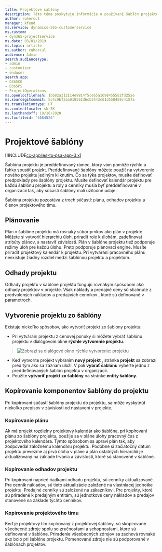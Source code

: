 ```yaml
---
title: Projektové šablóny
description: Táto téma poskytuje informácie o používaní šablón projektov na rýchle nastavenie projektu.
author: ruhercul
manager: kfend
ms.service: dynamics-365-customerservice
ms.custom:
- dyn365-projectservice
ms.date: 03/01/2019
ms.topic: article
ms.author: ruhercul
audience: Admin
search.audienceType:
- admin
- customizer
- enduser
search.app:
- D365CE
- D365PS
- ProjectOperations
ms.openlocfilehash: 1bb82a312114e9814f5ce65a1698455582fd252e
ms.sourcegitcommit: 5c4c9bf3ba018562d6cb3443c01d550489c415fa
ms.translationtype: HT
ms.contentlocale: sk-SK
ms.lasthandoff: 10/16/2020
ms.locfileid: "4084526"
---
```

# <a name="project-templates"></a>Projektové šablóny 

[!INCLUDE[cc-applies-to-psa-app-3.x](../includes/cc-applies-to-psa-app-3x.md)]

Šablóna projektu je preddefinovaný rámec, ktorý vám pomôže rýchlo a ľahko spustiť projekt. Preddefinované šablóny môžete použiť na vytvorenie nového projektu jediným kliknutím. Čo sa týka projektov, musíte definovať predpoklady pre šablóny projektu. Musíte definovať kalendár projektu pre každú šablónu projektu a roly a cenníky musia byť preddefinované v organizácii tak, aby súčasti šablóny mali užitočné údaje.

Šablóna projektu pozostáva z troch súčastí: plánu, odhadov projektu a členov projektového tímu.

## <a name="schedule"></a>Plánovanie

Plán v šablóne projektu má rovnaký súbor prvkov ako plán v projekte. Môžete si vytvoriť hierarchiu úloh, priradiť role k úlohám, zadefinovať atribúty plánov, a nastaviť závislosti. Plán v šablóne projektu tiež podporuje režimy úloh pre každú úlohu. Preto podporuje plánovací engine. Musíte priradiť projektový kalendár k projektu. Pri vytváraní pracovného plánu neexistuje žiadny rozdiel medzi šablónou projektu a projektom.

## <a name="project-estimates"></a>Odhady projektu

Odhady projektu v šablóne projektu fungujú rovnakým spôsobom ako odhady projektov v projekte. Však náklady a predajné ceny sú stiahnuté z predvolených nákladov a predajných cenníkov , ktoré sú definované v parametroch.

## <a name="creating-a-project-from-a-template"></a>Vytvorenie projektu zo šablóny
 
Existuje niekoľko spôsobov, ako vytvoriť projekt zo šablóny projektu:

- Pri vytváraní projektu z cenovej ponuky si môžete vybrať šablónu projektu v dialógovom okne **rýchle vytvorenie projektu**.

> ![Zobrazí sa dialógové okno rýchle vytvorenie: projektu](media/project-11.png)

- Keď vytvoríte projekt výbraním **nový projekt** , stránka **projekt** sa zobrazí pred tým ako sa záznam uloží. V poli **vybrať šablónu** vyberte jednu z preddefinovaných šablón projektu v organizácii.
- Použite **vytvoriť projekt zo šablóny** na stránke **entity šablóny**.

## <a name="copying-components-of-template-to-project"></a>Kopírovanie komponentov šablóny do projektu

Pri kopírovaní súčastí šablóny projektu do projektu, sa môže vyskytnúť niekoľko prepisov v závislosti od nastavení v projekte.

### <a name="copying-the-schedule"></a>Kopírovanie plánu

Ak má projekt rozdielny projektový kalendár ako šablóna, pri kopírovaní plánu zo šablóny projektu, použije sa v pláne úlohy pracovný čas z projektového kalendára. Týmto spôsobom sa upraví plán tak, aby zodpovedal záložnému kalendáru projektu. Podobne si začiatočný dátum projektu prevezme aj prvá úloha v pláne a plán ostatných hierarchií je aktualizovaný na základe trvania a závislostí, ktoré sú stanovené v šablóne. 

### <a name="copying-project-estimates"></a>Kopírovanie odhadov projektu 

Pri kopírovaní naprieč riadkami odhadu projektu, sú cenníky aktualizované. Pre cenník nákladov, sú tieto aktualizácie založené na vlastniacej jednotke projektu. Predajné cenníky sú založené na zákazníkovi. Pre projekty, ktoré sú priradené k predajným entitám, sú jednotkové ceny nákladov a predajov stanovené na základe týchto cenníkov.

### <a name="copying-a-project-team"></a>Kopírovanie projektového tímu

Keď je projektový tím kopírovaný z projektovej šablóny, sú skopírované všeobecné zdroje spolu so zručnosťami a schopnosťami, ktoré sú definované v šablóne. Priradenie všeobecných zdrojov sa zachová rovnaké ako bolo pri šablóne projektu. Pomenované zdroje nie sú podporované v šablónach projektov.
